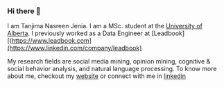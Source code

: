 ### Hi there 👋

I am Tanjima Nasreen Jenia. I am a MSc. student at the [University of Alberta](https://www.ualberta.ca/index.html). I previously worked as a Data Engineer at [Leadbook][(https://www.leadbook.com](https://www.linkedin.com/company/leadbook)

My research fields are social media mining, opinion mining, cognitive & social behavior analysis, and natural language processing. To know more about me, checkout my [website](https://tanjimanasreen.github.io/) or connect with me in [linkedin](https://www.linkedin.com/in/tanjimanasreen)

<!--
**tanjimanasreen/tanjimanasreen** is a ✨ _special_ ✨ repository because its `README.md` (this file) appears on your GitHub profile.

Here are some ideas to get you started:

- 🔭 I’m currently working on ...
- 🌱 I’m currently learning ...
- 👯 I’m looking to collaborate on ...
- 🤔 I’m looking for help with ...
- 💬 Ask me about ...
- 📫 How to reach me: ...
- 😄 Pronouns: ...
- ⚡ Fun fact: ...
-->

